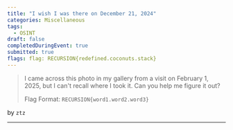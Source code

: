 ```yaml
---
title: "I wish I was there on December 21, 2024"
categories: Miscellaneous
tags: 
  - OSINT
draft: false
completedDuringEvent: true
submitted: true
flags: flag: RECURSION{redefined.coconuts.stack}
---
```

> I came across this photo in my gallery from a visit on February 1, 2025, but I can't recall where I took it. Can you help me figure it out?
>
> Flag Format: `RECURSION{word1.word2.word3}`

by `ztz`

---


